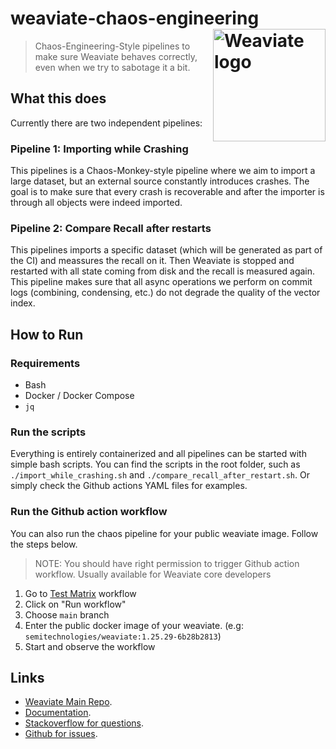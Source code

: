 # weaviate-chaos-engineering <img alt='Weaviate logo' src='https://raw.githubusercontent.com/semi-technologies/weaviate/19de0956c69b66c5552447e84d016f4fe29d12c9/docs/assets/weaviate-logo.png' width='180' align='right' />

> Chaos-Engineering-Style pipelines to make sure Weaviate behaves correctly,
> even when we try to sabotage it a bit.

## What this does

Currently there are two independent pipelines:

### Pipeline 1: Importing while Crashing

This pipelines is a Chaos-Monkey-style pipeline where we aim to import a large
dataset, but an external source constantly introduces crashes. The goal is to
make sure that every crash is recoverable and after the importer is through all
objects were indeed imported.

### Pipeline 2: Compare Recall after restarts

This pipelines imports a specific dataset (which will be generated as part of
the CI) and meassures the recall on it. Then Weaviate is stopped and restarted
with all state coming from disk and the recall is measured again. This pipeline
makes sure that all async operations we perform on commit logs (combining,
condensing, etc.) do not degrade the quality of the vector index.

## How to Run

### Requirements

- Bash
- Docker / Docker Compose
- `jq`

### Run the scripts

Everything is entirely containerized and all pipelines can be started with
simple bash scripts. You can find the scripts in the root folder, such as
`./import_while_crashing.sh` and `./compare_recall_after_restart.sh`. Or simply
check the Github actions YAML files for examples.

### Run the Github action workflow
You can also run the chaos pipeline for your public weaviate image. Follow the steps below.

> NOTE: You should have right permission to trigger Github action workflow. Usually available for Weaviate core developers

1. Go to [Test Matrix](https://github.com/weaviate/weaviate-chaos-engineering/actions/workflows/matrix.yaml) workflow
2. Click on "Run workflow"
3. Choose `main` branch
4. Enter the public docker image of your weaviate. (e.g: `semitechnologies/weaviate:1.25.29-6b28b2813`)
5. Start and observe the workflow

## Links

- [Weaviate Main Repo](https://github.com/semi-technologies/weaviate).
- [Documentation](https://weaviate.io/developers/weaviate/current/client-libraries/javascript.html).
- [Stackoverflow for questions](https://stackoverflow.com/questions/tagged/weaviate).
- [Github for issues](https://github.com/semi-technologies/weaviate/issues).

